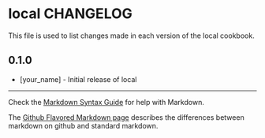 local CHANGELOG
===============

This file is used to list changes made in each version of the local cookbook.

0.1.0
-----
- [your_name] - Initial release of local

- - -
Check the [Markdown Syntax Guide](http://daringfireball.net/projects/markdown/syntax) for help with Markdown.

The [Github Flavored Markdown page](http://github.github.com/github-flavored-markdown/) describes the differences between markdown on github and standard markdown.
